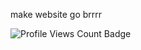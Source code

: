 <div>
    <p>
        make website go brrrr
    </p>
    <img src="https://komarev.com/ghpvc/?username=O12097&amp;style=for-the-badge" alt="Profile Views Count Badge"></p>
</div>
<!-- <hr>
<h2>Others</h2>
<details>
    <summary>Personal Projects</summary>
    <br />
      Here are some of my personal projects you might want to check out:
    <br />
    <ul>
        <li>soon</li>
        <li>soon</li>
        <li>soon</li>
    </ul>
</details>
<details>
    <summary>Learning Journey</summary>
    <br />
      Discover what I've been learning and experimenting with:
    <br />
    <ul>
        <li>soon</li>
        <li>soon</li>
        <li>soon</li>
        <li>soon</li>
    </ul>
</details>
<details>
    <summary>Interests</summary>
    <br />
        My interests outside of coding:
    <br />
    <p>
    Literature, Sudoku, Science non/Fic,<br>
    Art, Classical Music, Action Comic.
    </p>
</details> -->
